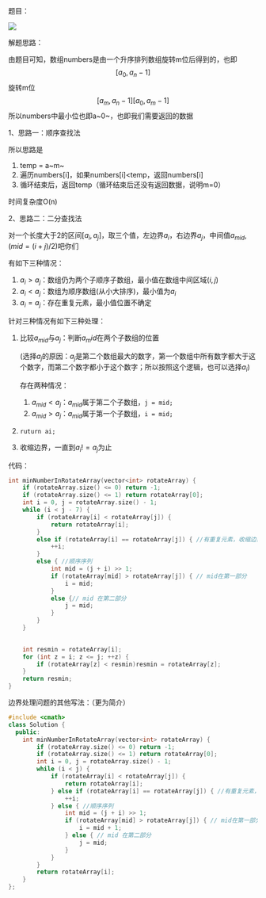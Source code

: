 题目：

![](D:\Files\study\LeetCode\剑指\11—旋转数组的最小数字.png)

解题思路：

由题目可知，数组numbers是由一个升序排列数组旋转m位后得到的，也即
$$
[a_0,a_n-1] 
$$
旋转m位
$$
[a_m,a_n-1][a_0,a_m-1]
$$
所以numbers中最小位也即a~0~，也即我们需要返回的数据

1、思路一：顺序查找法

所以思路是

1. temp = a~m~
2. 遍历numbers[i]，如果numbers[i]<temp，返回numbers[i]
3. 循环结束后，返回temp（循环结束后还没有返回数据，说明m=0）

时间复杂度O(n)

2、思路二：二分查找法

对一个长度大于$2$的区间$[a_i,a_j]$，取三个值，左边界$a_i$，右边界$a_j$，中间值$a_{mid},(mid = (i+j)/2)$吧你们

有如下三种情况：

1. $a_i > a_j$：数组仍为两个子顺序子数组，最小值在数组中间区域$(i,j)$
2. $a_i < a_j$：数组为顺序数组(从小大排序)，最小值为$a_i$
3. $a_i = a_j$：存在重复元素，最小值位置不确定

针对三种情况有如下三种处理：

1. 比较$a_{mid}$与$a_j$：判断$a_mid$在两个子数组的位置

   (选择$a_j$的原因：$a_j$是第二个数组最大的数字，第一个数组中所有数字都大于这个数字，而第二个数字都小于这个数字；所以按照这个逻辑，也可以选择$a_i$)

   存在两种情况：

   1. $a_{mid} < a_j$：$a_{mid}$属于第二个子数组，`j = mid;`
   2. $a_{mid} > a_j$：$a_{mid}$属于第一个子数组，`i = mid;`

2. `ruturn ai;`

3. 收缩边界，一直到$a_i != a_j$为止

代码：

```c++
int minNumberInRotateArray(vector<int> rotateArray) {
	if (rotateArray.size() <= 0) return -1;
	if (rotateArray.size() <= 1) return rotateArray[0];
	int i = 0, j = rotateArray.size() - 1;
	while (i < j - 7) {
		if (rotateArray[i] < rotateArray[j]) {
			return rotateArray[i];
		}
		else if (rotateArray[i] == rotateArray[j]) { //有重复元素，收缩边界
			++i;
		}
		else { //顺序序列
			int mid = (j + i) >> 1;
			if (rotateArray[mid] > rotateArray[j]) { // mid在第一部分
				i = mid;
			}
			else {// mid 在第二部分
				j = mid;
			}
		}
	}
	

	int resmin = rotateArray[i];
	for (int z = i; z <= j; ++z) {
		if (rotateArray[z] < resmin)resmin = rotateArray[z];
	}
	return resmin;
}
```

边界处理问题的其他写法：（更为简介）

```c++
#include <cmath>
class Solution {
  public:
    int minNumberInRotateArray(vector<int> rotateArray) {
        if (rotateArray.size() <= 0) return -1;
        if (rotateArray.size() <= 1) return rotateArray[0];
        int i = 0, j = rotateArray.size() - 1;
        while (i < j) {
            if (rotateArray[i] < rotateArray[j]) {
                return rotateArray[i];
            } else if (rotateArray[i] == rotateArray[j]) { //有重复元素，收缩边界
                ++i;
            } else { //顺序序列
                int mid = (j + i) >> 1;
                if (rotateArray[mid] > rotateArray[j]) { // mid在第一部分
                    i = mid + 1;
                } else { // mid 在第二部分
                    j = mid;
                }
            }
        }
        return rotateArray[i];
    }
};
```



